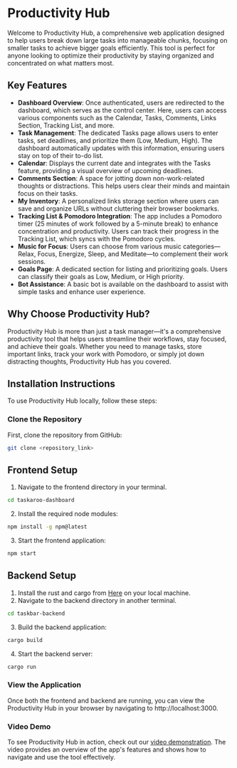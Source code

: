# Productivity Hub
Welcome to Productivity Hub, a comprehensive web application designed to help users break down large tasks into manageable chunks, focusing on smaller tasks to achieve bigger goals efficiently. This tool is perfect for anyone looking to optimize their productivity by staying organized and concentrated on what matters most.

## Key Features
- **Dashboard Overview**: Once authenticated, users are redirected to the dashboard, which serves as the control center. Here, users can access various components such as the Calendar, Tasks, Comments, Links Section, Tracking List, and more.
- **Task Management**: The dedicated Tasks page allows users to enter tasks, set deadlines, and prioritize them (Low, Medium, High). The dashboard automatically updates with this information, ensuring users stay on top of their to-do list.
- **Calendar**: Displays the current date and integrates with the Tasks feature, providing a visual overview of upcoming deadlines.
- **Comments Section**: A space for jotting down non-work-related thoughts or distractions. This helps users clear their minds and maintain focus on their tasks.
- **My Inventory**: A personalized links storage section where users can save and organize URLs without cluttering their browser bookmarks.
- **Tracking List & Pomodoro Integration**: The app includes a Pomodoro timer (25 minutes of work followed by a 5-minute break) to enhance concentration and productivity. Users can track their progress in the Tracking List, which syncs with the Pomodoro cycles.
- **Music for Focus**: Users can choose from various music categories—Relax, Focus, Energize, Sleep, and Meditate—to complement their work sessions.
- **Goals Page**: A dedicated section for listing and prioritizing goals. Users can classify their goals as Low, Medium, or High priority.
- **Bot Assistance**: A basic bot is available on the dashboard to assist with simple tasks and enhance user experience.

## Why Choose Productivity Hub?
Productivity Hub is more than just a task manager—it's a comprehensive productivity tool that helps users streamline their workflows, stay focused, and achieve their goals. Whether you need to manage tasks, store important links, track your work with Pomodoro, or simply jot down distracting thoughts, Productivity Hub has you covered.

## Installation Instructions
To use Productivity Hub locally, follow these steps:

### Clone the Repository
First, clone the repository from GitHub:
```bash
git clone <repository_link>
```

## Frontend Setup
1. Navigate to the frontend directory in your terminal.
```bash
cd taskaroo-dashboard
```

2. Install the required node modules:
```bash
npm install -g npm@latest
```

3. Start the frontend application:
```bash
npm start
```

## Backend Setup
1. Install the rust and cargo from [Here](https://doc.rust-lang.org/cargo/getting-started/installation.html) on your local machine.
2. Navigate to the backend directory in another terminal.
```bash
cd taskbar-backend
```
3. Build the backend application:
```bash
cargo build
```
4. Start the backend server:
```bash
cargo run
```

### View the Application
Once both the frontend and backend are running, you can view the Productivity Hub in your browser by navigating to http://localhost:3000.

### Video Demo
To see Productivity Hub in action, check out our [video demonstration](https://raw.githubusercontent.com/darylfernandes2108/August-Hackathon/blob/main/Video_Demo.mp4). The video provides an overview of the app's features and shows how to navigate and use the tool effectively.
